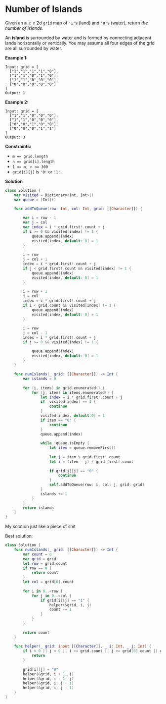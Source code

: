 # Number of Islands



Given an `m x n` 2d `grid` map of `'1'`s (land) and `'0'`s (water), return *the number of islands*.

An **island** is surrounded by water and is formed by connecting adjacent lands horizontally or vertically. You may assume all four edges of the grid are all surrounded by water.

 

**Example 1:**

```
Input: grid = [
  ["1","1","1","1","0"],
  ["1","1","0","1","0"],
  ["1","1","0","0","0"],
  ["0","0","0","0","0"]
]
Output: 1
```

**Example 2:**

```
Input: grid = [
  ["1","1","0","0","0"],
  ["1","1","0","0","0"],
  ["0","0","1","0","0"],
  ["0","0","0","1","1"]
]
Output: 3
```

 

**Constraints:**

- `m == grid.length`
- `n == grid[i].length`
- `1 <= m, n <= 300`
- `grid[i][j]` is `'0'` or `'1'`.



**Solution**

```swift
class Solution {
    var visited = Dictionary<Int, Int>()
    var queue = [Int]()

    func addToQueue(row: Int, col: Int, grid: [[Character]]) {
        
        var i = row - 1
        var j = col
        var index = i * grid.first!.count + j
        if i >= 0 && visited[index] != 1 {
            queue.append(index)
            visited[index, default: 0] = 1
        }
        
        i = row
        j = col + 1
        index = i * grid.first!.count + j
        if j < grid.first!.count && visited[index] != 1 {
            queue.append(index)
            visited[index, default: 0] = 1
        }
        
        i = row + 1
        j = col
        index = i * grid.first!.count + j
        if i < grid.count && visited[index] != 1 {
            queue.append(index)
            visited[index, default: 0] = 1
        }
        
        i = row
        j = col - 1
        index = i * grid.first!.count + j
        if j >= 0 && visited[index] != 1 {

            queue.append(index)
            visited[index, default: 0] = 1
        }
    }
    
    func numIslands(_ grid: [[Character]]) -> Int {
        var islands = 0
        
        for (i, items) in grid.enumerated() {
            for (j, item) in items.enumerated() {
                let index = i * grid.first!.count + j
                if  visited[index] == 1 {
                    continue
                }
                visited[index, default:0] = 1
                if item == "0" {
                    continue
                }
                queue.append(index)
                
                while !queue.isEmpty {
                    let item = queue.removeFirst()
                    
                    let j = item % grid.first!.count
                    let i = (item - j) / grid.first!.count
                    
                    if grid[i][j] == "0" {
                        continue
                    }
                    self.addToQueue(row: i, col: j, grid: grid)
                }
                islands += 1
            }
        }
        return islands
    }
}
```

My solution just like a piece of shit



Best solution:

```swift
class Solution {
    func numIslands(_ grid: [[Character]]) -> Int {
        var count = 0
        var grid = grid
        let row = grid.count
        if row == 0 {
            return count
        }
        let col = grid[0].count
        
        for i in 0..<row {
            for j in 0..<col {
                if grid[i][j] == "1" {
                    helper(&grid, i, j)
                    count += 1
                }
            }
        }
        
        return count
    }
    
    func helper(_ grid: inout [[Character]], _ i: Int, _ j: Int) {
        if i < 0 || j < 0 || i >= grid.count || j >= grid[0].count || grid[i][j] == "0" {
            return
        }
        
        grid[i][j] = "0"
        helper(&grid, i + 1, j)
        helper(&grid, i - 1, j)
        helper(&grid, i, j + 1)
        helper(&grid, i, j - 1)
    }
}
```

